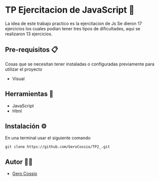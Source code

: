# TP Ejercitacion de JavaScript 🚀

La idea de este trabajo practico es la ejercitacion de Js
Se dieron 17 ejercicios los cuales podian tener tres tipos de dificultades, aqui se realizaron 13 ejercicios.

## Pre-requisitos 📋

Cosas que se necesitan tener instaladas o configuradas previamente para utilizar el proyecto

- Visual

## Herramientas 🔨

- JavaScript
- Html

## Instalación ⚙️


En una terminal usar el siguiente comando

```
git clone https://github.com/GeroCossio/TP2_.git
```

## Autor 👩‍💻

- [Gero Cossio](https://github.com/GeroCossio)    
